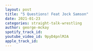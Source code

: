 ```yaml
---
layout: post
title: "5 Questions! Feat Jock Samson"
date: 2021-01-23
categories: straight-talk-wrestling
author: george-mckay
spotify_track_id: 
youtube_video_id: 9pyD4pnlMJA
apple_track_id: 
---
```

